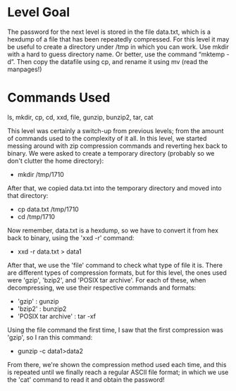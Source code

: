 # Level Goal
The password for the next level is stored in the file data.txt, which is a hexdump of a file that has been repeatedly compressed. For this level it may be useful to create a directory under /tmp in which you can work. Use mkdir with a hard to guess directory name. Or better, use the command “mktemp -d”. Then copy the datafile using cp, and rename it using mv (read the manpages!)

# Commands Used
ls, mkdir, cp, cd, xxd, file, gunzip, bunzip2, tar, cat

This level was certainly a switch-up from previous levels; from the amount of commands used to the complexity of it all. In this level, we started messing around with zip compression commands and reverting hex back to binary. We were asked to create a temporary directory (probably so we don't clutter the home directory):

* mkdir /tmp/1710

After that, we copied data.txt into the temporary directory and moved into that directory:

* cp data.txt /tmp/1710
* cd /tmp/1710

Now remember, data.txt is a hexdump, so we have to convert it from hex back to binary, using the 'xxd -r' command:

* xxd -r data.txt > data1

After that, we use the 'file' command to check what type of file it is. There are different types of compression formats, but for this level, the ones used were 'gzip', 'bzip2', and 'POSIX tar archive'. For each of these, when decompressing, we use their respective commands and formats:

* 'gzip' : gunzip
* 'bzip2' : bunzip2
* 'POSIX tar archive' : tar -xf

Using the file command the first time, I saw that the first compression was 'gzip', so I ran this command:

* gunzip -c data1>data2

From there, we're shown the compression method used each time, and this is repeated until we finally reach a regular ASCII file format; in which we use the 'cat' command to read it and obtain the password!
